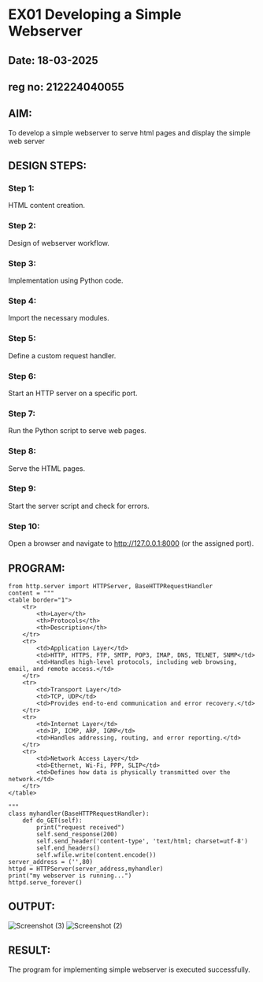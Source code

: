 # EX01 Developing a Simple Webserver

## Date: 18-03-2025

## reg no: 212224040055

## AIM:
To develop a simple webserver to serve html pages and display the simple web server

## DESIGN STEPS:
### Step 1: 
HTML content creation.

### Step 2:
Design of webserver workflow.

### Step 3:
Implementation using Python code.

### Step 4:
Import the necessary modules.

### Step 5:
Define a custom request handler.

### Step 6:
Start an HTTP server on a specific port.

### Step 7:
Run the Python script to serve web pages.

### Step 8:
Serve the HTML pages.

### Step 9:
Start the server script and check for errors.

### Step 10:
Open a browser and navigate to http://127.0.0.1:8000 (or the assigned port).

## PROGRAM:
```
from http.server import HTTPServer, BaseHTTPRequestHandler
content = """
<table border="1">
    <tr>
        <th>Layer</th>
        <th>Protocols</th>
        <th>Description</th>
    </tr>
    <tr>
        <td>Application Layer</td>
        <td>HTTP, HTTPS, FTP, SMTP, POP3, IMAP, DNS, TELNET, SNMP</td>
        <td>Handles high-level protocols, including web browsing, email, and remote access.</td>
    </tr>
    <tr>
        <td>Transport Layer</td>
        <td>TCP, UDP</td>
        <td>Provides end-to-end communication and error recovery.</td>
    </tr>
    <tr>
        <td>Internet Layer</td>
        <td>IP, ICMP, ARP, IGMP</td>
        <td>Handles addressing, routing, and error reporting.</td>
    </tr>
    <tr>
        <td>Network Access Layer</td>
        <td>Ethernet, Wi-Fi, PPP, SLIP</td>
        <td>Defines how data is physically transmitted over the network.</td>
    </tr>
</table>

"""
class myhandler(BaseHTTPRequestHandler):
    def do_GET(self):
        print("request received")
        self.send_response(200)
        self.send_header('content-type', 'text/html; charset=utf-8')
        self.end_headers()
        self.wfile.write(content.encode())
server_address = ('',80)
httpd = HTTPServer(server_address,myhandler)
print("my webserver is running...")
httpd.serve_forever()
```
## OUTPUT:
![Screenshot (3)](https://github.com/user-attachments/assets/7a463ce4-5532-4e1b-8299-f5f516d52b58)
![Screenshot (2)](https://github.com/user-attachments/assets/62505852-cb37-4668-9573-9785a32bb400)

## RESULT:
The program for implementing simple webserver is executed successfully.


